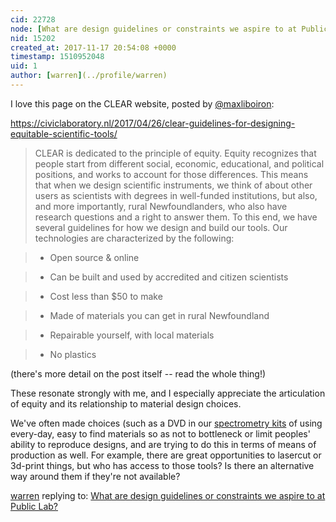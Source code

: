 ```yaml
---
cid: 22728
node: [What are design guidelines or constraints we aspire to at Public Lab?](../notes/warren/11-17-2017/what-are-design-guidelines-or-constraints-we-aspire-to-at-public-lab)
nid: 15202
created_at: 2017-11-17 20:54:08 +0000
timestamp: 1510952048
uid: 1
author: [warren](../profile/warren)
---
```


I love this page on the CLEAR website, posted by [@maxliboiron](/profile/maxliboiron):

https://civiclaboratory.nl/2017/04/26/clear-guidelines-for-designing-equitable-scientific-tools/

> CLEAR is dedicated to the principle of equity. Equity recognizes that people start from different social, economic, educational, and political positions, and works to account for those differences. This means that when we design scientific instruments, we think of about other users as scientists with degrees in well-funded institutions, but also, and more importantly, rural Newfoundlanders, who also have research questions and a right to answer them. To this end, we have several guidelines for how we design and build our tools. Our technologies are characterized by the following:

> * Open source & online

> * Can be built and used by accredited and citizen scientists

> * Cost less than $50 to make

> * Made of materials you can get in rural Newfoundland

> * Repairable yourself, with local materials

> * No plastics

(there's more detail on the post itself -- read the whole thing!)

These resonate strongly with me, and I especially appreciate the articulation of equity and its relationship to material design choices. 

We've often made choices (such as a DVD in our [spectrometry kits](/wiki/spectrometry) of using every-day, easy to find materials so as not to bottleneck or limit peoples' ability to reproduce designs, and are trying to do this in terms of means of production as well. For example, there are great opportunities to lasercut or 3d-print things, but who has access to those tools? Is there an alternative way around them if they're not available? 

[warren](../profile/warren) replying to: [What are design guidelines or constraints we aspire to at Public Lab?](../notes/warren/11-17-2017/what-are-design-guidelines-or-constraints-we-aspire-to-at-public-lab)

